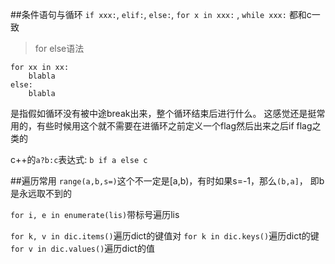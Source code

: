 ##条件语句与循环
`if xxx:`, `elif:`, `else:`, `for x in xxx:` , `while xxx:` 都和c一致

>for else语法
```
for xx in xx:
    blabla
else:
    blabla
```
是指假如循环没有被中途break出来，整个循环结束后进行什么。
这感觉还是挺常用的，有些时候用这个就不需要在进循环之前定义一个flag然后出来之后if flag之类的

c++的`a?b:c`表达式: `b if a else c`

##遍历常用
`range(a,b,s=)`这个不一定是[a,b)，有时如果s=-1，那么`(b,a]`， 即b是永远取不到的

`for i, e in enumerate(lis)`带标号遍历lis

`for k, v in dic.items()`遍历dict的键值对
`for k in dic.keys()`遍历dict的键
`for v in dic.values()`遍历dict的值